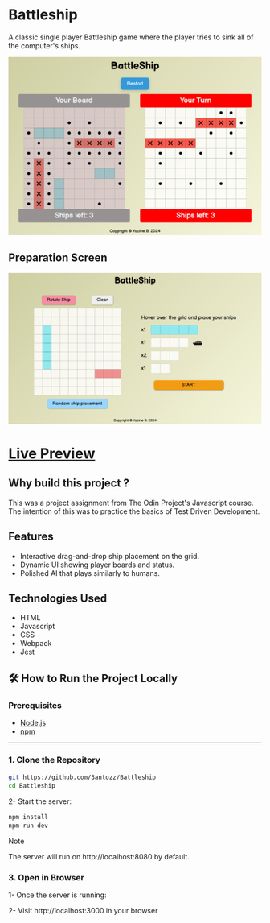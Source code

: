 # Battleship

A classic single player Battleship game where the player tries to sink all of the computer's ships.

![Interface](./showcase/interface.png)

## Preparation Screen

![Preparation Screen](./showcase/preparation.png)

# [Live Preview](https://3antozz.github.io/Battleship/)

## Why build this project ?

This was a project assignment from The Odin Project's Javascript course. The intention of this was to practice the basics of Test Driven Development.

## Features

- Interactive drag-and-drop ship placement on the grid.
- Dynamic UI showing player boards and status.
- Polished AI that plays similarly to humans.

## Technologies Used

- HTML
- Javascript
- CSS
- Webpack
- Jest

## 🛠️ How to Run the Project Locally

### Prerequisites

- [Node.js](https://nodejs.org/)
- [npm](https://www.npmjs.com/)

---

### 1. Clone the Repository

```bash
git https://github.com/3antozz/Battleship
cd Battleship
```

2- Start the server:

```bash
npm install
npm run dev
```
> [!NOTE]
> The server will run on http://localhost:8080 by default.

### 3. Open in Browser

1- Once the server is running:

2- Visit http://localhost:3000 in your browser

